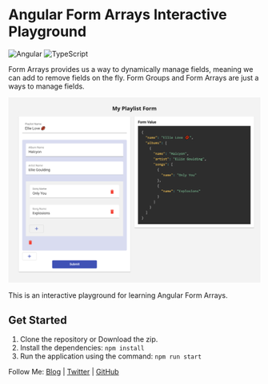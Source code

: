 # Angular Form Arrays Interactive Playground

![Angular](https://img.shields.io/badge/Angular-v9.0.3-red)
![TypeScript](https://img.shields.io/badge/TypeScript-v3.7.5-blue)

Form Arrays provides us a way to dynamically manage fields, meaning we can add to remove fields on the fly. Form Groups and Form Arrays are just a ways to manage fields.

![Angular Form Array](angular-form-array.png)

This is an interactive playground for learning Angular Form Arrays.

## Get Started

1. Clone the repository or Download the zip.
1. Install the dependencies: `npm install`
1. Run the application using the command: `npm run start`

Follow Me:
[Blog](https://code.sreyaj.com) | [Twitter](https://twitter.com/AdiSreyaj) | [GitHub](https://github.com/adisreyaj)

